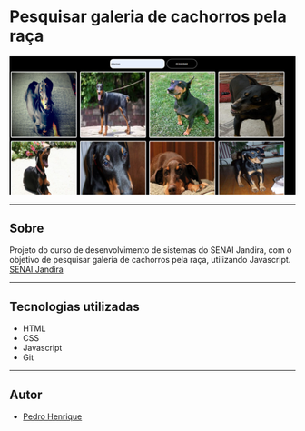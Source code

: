 ﻿# Pesquisar galeria de cachorros pela raça

![](./Captura%20de%20tela%202025-02-20%20105819.png)

---

## Sobre
Projeto do curso de desenvolvimento de sistemas do SENAI Jandira, com o objetivo de pesquisar galeria de cachorros pela raça, utilizando Javascript. [SENAI Jandira](https://sp.senai.br/unidade/jandira/)

---

## Tecnologias utilizadas

- HTML
- CSS
- Javascript
- Git

--- 

## Autor
- [Pedro Henrique](https://www.linkedin.com/in/pedro-fernandes-954b20308/)

